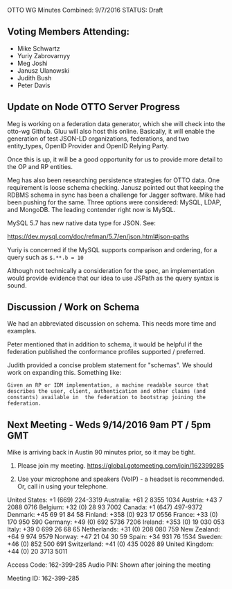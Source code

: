 OTTO WG Minutes Combined: 9/7/2016
STATUS: Draft

## Voting Members Attending:
 - Mike Schwartz
 - Yuriy Zabrovarnyy
 - Meg Joshi
 - Janusz Ulanowski
 - Judith Bush
 - Peter Davis

## Update on Node OTTO Server Progress

Meg is working on a federation data generator, which
she will check into the otto-wg Github. Gluu will also host this
online. Basically, it will enable the generation of test JSON-LD
organizations, federations, and two entity_types, OpenID Provider
and OpenID Relying Party.

Once this is up, it will be a good opportunity for us to provide more
detail to the OP and RP entities. 

Meg has also been researching persistence strategies for OTTO 
data. One requirement is loose schema checking. Janusz pointed out
that keeping the RDBMS schema in sync has been a challenge for Jagger
software. Mike had been pushing for the same. Three options
were considered: MySQL, LDAP, and MongoDB. The leading contender 
right now is MySQL. 

MySQL 5.7 has new native data type for JSON. See:

https://dev.mysql.com/doc/refman/5.7/en/json.html#json-paths

Yuriy is concerned if the MySQL supports comparison and ordering, for a 
 query such as `$.**.b = 10`

Although not technically a consideration for the spec, an implementation 
would provide evidence that our idea to use JSPath as the query syntax 
is sound.

## Discussion / Work on Schema

We had an abbreviated discussion on schema. This needs more time and
examples.

Peter mentioned that in addition to schema, it would be helpful if 
the federation published the conformance profiles supported / preferred.

Judith provided a concise problem statement for "schemas". We should
work on expanding this. Something like: 

```
Given an RP or IDM implementation, a machine readable source that 
describes the user, client, authentication and other claims (and 
constants) available in  the federation to bootstrap joining the 
federation.

```


## Next Meeting - Weds 9/14/2016 9am PT / 5pm GMT

Mike is arriving back in Austin 90 minutes prior, so it may 
be tight.

1.  Please join my meeting.
https://global.gotomeeting.com/join/162399285

2.  Use your microphone and speakers (VoIP) - a headset is recommended.  
Or, call in using your telephone.

United States: +1 (669) 224-3319
Australia: +61 2 8355 1034
Austria: +43 7 2088 0716
Belgium: +32 (0) 28 93 7002
Canada: +1 (647) 497-9372
Denmark: +45 69 91 84 58
Finland: +358 (0) 923 17 0556
France: +33 (0) 170 950 590
Germany: +49 (0) 692 5736 7206
Ireland: +353 (0) 19 030 053
Italy: +39 0 699 26 68 65
Netherlands: +31 (0) 208 080 759
New Zealand: +64 9 974 9579
Norway: +47 21 04 30 59
Spain: +34 931 76 1534
Sweden: +46 (0) 852 500 691
Switzerland: +41 (0) 435 0026 89
United Kingdom: +44 (0) 20 3713 5011

Access Code: 162-399-285
Audio PIN: Shown after joining the meeting

Meeting ID: 162-399-285


